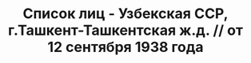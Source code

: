 ---
title: Список лиц - Узбекская ССР, г.Ташкент-Ташкентская ж.д. // от 12 сентября 1938
  года
description: РГАСПИ, ф.17, т.10, оп.171, дело 418, лист 108
images:
- /disk/pictures/v10/17-171-418-108.jpg
- /disk/pictures/v10/17-171-418-109.jpg
- /disk/pictures/v10/17-171-418-110.jpg
- /disk/pictures/v10/17-171-418-111.jpg
- /disk/pictures/v10/17-171-418-112.jpg
- /disk/pictures/v10/17-171-418-113.jpg
---